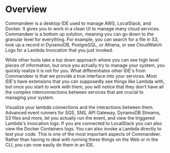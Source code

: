 # Overview

Commandeer is a desktop IDE used to manage AWS, LocalStack, and Docker. It gives you to work in a clean UI to manage many cloud services. Commandeer is a bottom up solution, meaning you can go down to the granular level for everything. For example, you can search for a file in S3, look up a record in DynamoDB, PostgreSQL, or Athena, or see CloudWatch Logs for a Lambda Invocation that you just invoked.

While other tools take a top down approach where you can see high level pieces of information, but once you actually try to manage your system, you quickly realize it is not for you. What differentiates other IDE's from Commandeer is that we provide a true interface into your services. Most IDE's have extensions that you can supposedly see things like Lambda with, but once you start to work with them, you will notice that they don't have all the complex interconnections between services that are crucial to managing your system.

Visualize your lambda connections and the interactions between them. Advanced event runners for SQS, SNS, API Gateway, DynamoDB Streams, S3 files and more, let you actually run the event, and view the triggered Lambda's invocation logs. If you are connected to LocalStack you can also view the Docker Containers logs. You can also invoke a Lambda directly to test your code. This is one of the most important aspects of Commandeer. Rather than having to deal with running these things on the Web or in the CLI, you can now easily do them in an IDE.



